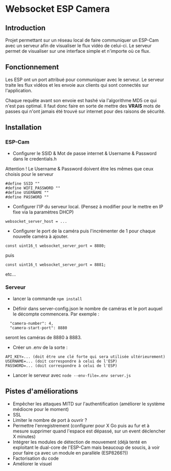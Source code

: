 
# Websocket ESP Camera

## Introduction

Projet permettant sur un réseau local de faire communiquer un ESP-Cam avec un serveur afin de visualiser le flux vidéo de celui-ci.
Le serveur permet de visualiser sur une interface simple et n'importe où ce flux.

## Fonctionnement

Les ESP ont un port attribué pour communiquer avec le serveur. 
Le serveur traite les flux vidéos et les envoie aux clients qui sont connectés sur l'application.

Chaque requête avant son envoie est hashé via l'algorithme MD5 ce qui n'est pas optimal. Il faut donc faire en sorte de mettre des **VRAIS** mots de passes qui n'ont jamais été trouvé sur internet pour des raisons de sécurité.

## Installation

### ESP-Cam

+ Configurer le SSID & Mot de passe internet & Username & Password dans le credentials.h

Attention ! Le Username & Password doivent être les mêmes que ceux choisis pour le serveur

```
#define SSID ""
#define WIFI_PASSWORD ""
#define USERNAME ""
#define PASSWORD ""
```

+ Configurer l'IP du serveur local. (Pensez à modifier pour le mettre en IP fixe via la paramètres DHCP)

```
websocket_server_host = ...
```

+ Configurer le port de la caméra puis l'incrémenter de 1 pour chaque nouvelle caméra à ajouter.

```
const uint16_t websocket_server_port = 8880;
```
puis
```
const uint16_t websocket_server_port = 8881;
```

etc...

### Serveur 


+ lancer la commande `npm install`

+ Définir dans server-config.json le nombre de caméras et le port auquel le décompte commencera.
Par exemple : 
```
  "camera-number": 4,
  "camera-start-port": 8880
```
seront les caméras de 8880 à 8883.

+ Créer un .env de la sorte : 

```
API_KEY=... (doit être une clé forte qui sera utilisée ultérieurement)
USERNAME=... (doit correspondre à celui de l'ESP)
PASSWORD=... (doit correspondre à celui de l'ESP)
```

+ Lancer le serveur avec `node --env-file=.env server.js`

## Pistes d'améliorations

+ Empêcher les attaques MITD sur l'authentification (améliorer le système médiocre pour le moment)
+ SSL
+ Limiter le nombre de port à ouvrir ?
+ Permettre l'enregistrement (configurer pour X Go puis au fur et à mesure supprimer quand l'espace est dépassé, sur un event déclencher X minutes)
+ Intégrer les modules de détection de mouvement (déjà tenté en exploitant le dual-core de l'ESP-Cam mais beaucoup de soucis, à voir pour faire ça avec un module en parallèle (ESP8266?))
+ Factorisation du code
+ Améliorer le visuel

